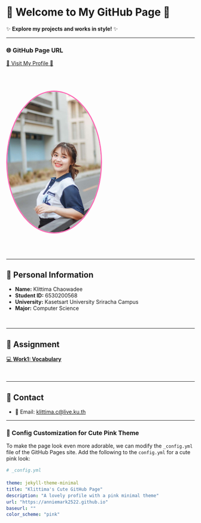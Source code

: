 
# 🎀 Welcome to My GitHub Page 🎀

✨ **Explore my projects and works in style!** ✨

---

### 🌐 GitHub Page URL  
[🌸 Visit My Profile 🌸](https://anniemark2522.github.io)

<br> <!-- เพิ่มการเว้นบรรทัด -->

<img src="assets/image/picture.jpg" width="250px" alt="My Profile" style="border-radius: 50%; border: 3px solid #ff69b4; margin: 20px 0;">

<br> <!-- เพิ่มการเว้นบรรทัด -->

---

## 📌 Personal Information  
- **Name:** Klittima Chaowadee  
- **Student ID:** 6530200568  
- **University:** Kasetsart University Sriracha Campus  
- **Major:** Computer Science  

<br> <!-- เพิ่มการเว้นบรรทัด -->

---

## 🦄 Assignment
[💻 **Work1: Vocabulary**](https://anniemark2522.github.io/vocabulary)  

<br> <!-- เพิ่มการเว้นบรรทัด -->

---

## 🔗 Contact
- 📧 Email: [klittima.c@live.ku.th](mailto:klittima.c@live.ku.th)

---

### 💖 Config Customization for Cute Pink Theme  
To make the page look even more adorable, we can modify the `_config.yml` file of the GitHub Pages site. Add the following to the `config.yml` for a cute pink look:

```yml
# _config.yml

theme: jekyll-theme-minimal
title: "Klittima's Cute GitHub Page"
description: "A lovely profile with a pink minimal theme"
url: "https://anniemark2522.github.io"
baseurl: ""
color_scheme: "pink"

